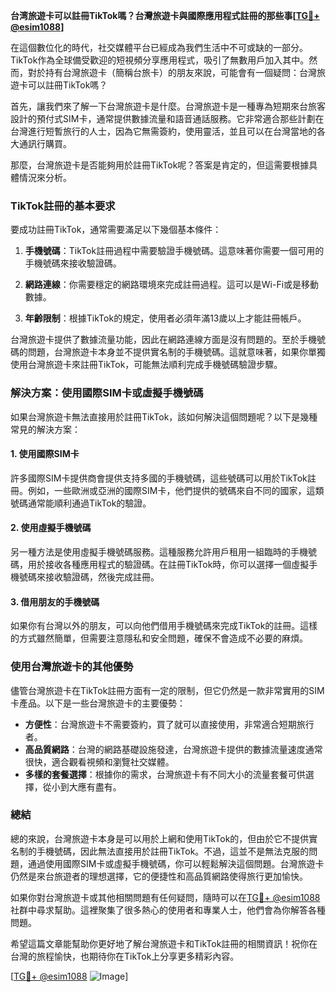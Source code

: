 **台湾旅遊卡可以註冊TikTok嗎？台灣旅遊卡與國際應用程式註冊的那些事[[TG💪+ @esim1088](https://t.me/s/esim1088)]**

在這個數位化的時代，社交媒體平台已經成為我們生活中不可或缺的一部分。TikTok作為全球備受歡迎的短視頻分享應用程式，吸引了無數用戶加入其中。然而，對於持有台灣旅遊卡（簡稱台旅卡）的朋友來說，可能會有一個疑問：台灣旅遊卡可以註冊TikTok嗎？

首先，讓我們來了解一下台灣旅遊卡是什麼。台灣旅遊卡是一種專為短期來台旅客設計的預付式SIM卡，通常提供數據流量和語音通話服務。它非常適合那些計劃在台灣進行短暫旅行的人士，因為它無需簽約，使用靈活，並且可以在台灣當地的各大通訊行購買。

那麼，台灣旅遊卡是否能夠用於註冊TikTok呢？答案是肯定的，但這需要根據具體情況來分析。

### TikTok註冊的基本要求

要成功註冊TikTok，通常需要滿足以下幾個基本條件：

1. **手機號碼**：TikTok註冊過程中需要驗證手機號碼。這意味著你需要一個可用的手機號碼來接收驗證碼。
   
2. **網路連線**：你需要穩定的網路環境來完成註冊過程。這可以是Wi-Fi或是移動數據。

3. **年齡限制**：根據TikTok的規定，使用者必須年滿13歲以上才能註冊帳戶。

台灣旅遊卡提供了數據流量功能，因此在網路連線方面是沒有問題的。至於手機號碼的問題，台灣旅遊卡本身並不提供實名制的手機號碼。這就意味著，如果你單獨使用台灣旅遊卡來註冊TikTok，可能無法順利完成手機號碼驗證步驟。

### 解決方案：使用國際SIM卡或虛擬手機號碼

如果台灣旅遊卡無法直接用於註冊TikTok，該如何解決這個問題呢？以下是幾種常見的解決方案：

#### 1. 使用國際SIM卡
許多國際SIM卡提供商會提供支持多國的手機號碼，這些號碼可以用於TikTok註冊。例如，一些歐洲或亞洲的國際SIM卡，他們提供的號碼來自不同的國家，這類號碼通常能順利通過TikTok的驗證。

#### 2. 使用虛擬手機號碼
另一種方法是使用虛擬手機號碼服務。這種服務允許用戶租用一組臨時的手機號碼，用於接收各種應用程式的驗證碼。在註冊TikTok時，你可以選擇一個虛擬手機號碼來接收驗證碼，然後完成註冊。

#### 3. 借用朋友的手機號碼
如果你有台灣以外的朋友，可以向他們借用手機號碼來完成TikTok的註冊。這樣的方式雖然簡單，但需要注意隱私和安全問題，確保不會造成不必要的麻煩。

### 使用台灣旅遊卡的其他優勢

儘管台灣旅遊卡在TikTok註冊方面有一定的限制，但它仍然是一款非常實用的SIM卡產品。以下是一些台灣旅遊卡的主要優勢：

- **方便性**：台灣旅遊卡不需要簽約，買了就可以直接使用，非常適合短期旅行者。
- **高品質網路**：台灣的網路基礎設施發達，台灣旅遊卡提供的數據流量速度通常很快，適合觀看視頻和瀏覽社交媒體。
- **多樣的套餐選擇**：根據你的需求，台灣旅遊卡有不同大小的流量套餐可供選擇，從小到大應有盡有。

### 總結

總的來說，台灣旅遊卡本身是可以用於上網和使用TikTok的，但由於它不提供實名制的手機號碼，因此無法直接用於註冊TikTok。不過，這並不是無法克服的問題，通過使用國際SIM卡或虛擬手機號碼，你可以輕鬆解決這個問題。台灣旅遊卡仍然是來台旅遊者的理想選擇，它的便捷性和高品質網路使得旅行更加愉快。

如果你對台灣旅遊卡或其他相關問題有任何疑問，隨時可以在[TG💪+ @esim1088](https://t.me/s/esim1088)社群中尋求幫助。這裡聚集了很多熱心的使用者和專業人士，他們會為你解答各種問題。

希望這篇文章能幫助你更好地了解台灣旅遊卡和TikTok註冊的相關資訊！祝你在台灣的旅程愉快，也期待你在TikTok上分享更多精彩內容。

[[TG💪+ @esim1088](https://t.me/s/esim1088) ![Image](https://i.postimg.cc/4NQfJmqS/Snipaste-2025-05-13-00-14-12.png)]